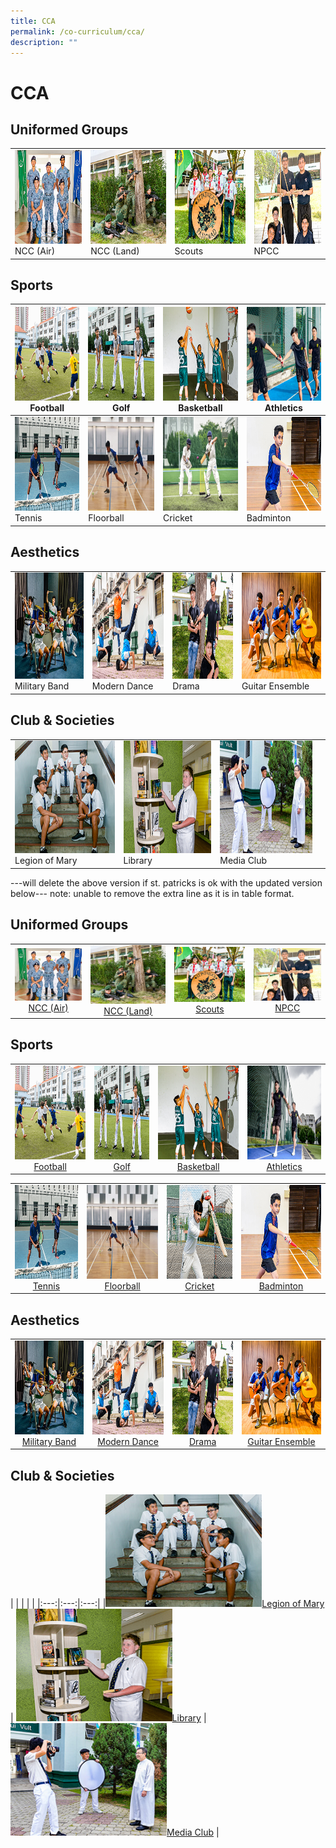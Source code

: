 ```yaml
---
title: CCA
permalink: /co-curriculum/cca/
description: ""
---
```

# CCA


## Uniformed Groups


|   |   |   |  |
| -------- | -------- | -------- | -------- | 
|  <img src="images/2022_Migration/NCCAir.jpg" style="width:250px; height:150px"> NCC (Air)    | <img src="images/2022_Migration/NCCLand_Thm.jpg" style="width:250px; height:150px"/>  NCC (Land)    | <img src="/images/2022_Migration/Scouts.jpg" style="width:250px; height:150px"/>  Scouts     |  <img src="/images/2022_Migration/NPCC.jpg" style="width:250px; height:150px"/> NPCC     |    

## Sports


<img src="/images/2022_Migration/football.jpg" style="width:250px; height:150px"/> Football  | <img src="/images/2022_Migration/Golf.jpg" style="width:250px; height:150px"/> Golf | <img src="/images/2022_Migration/Basketball.jpg" style="width:250px; height:150px"/> Basketball | <img src="/images/2022_Migration/track%20n%20Field.jpg" style="width:250px; height:150px"/> Athletics |
|-----|-----|-----|-----|
<a href="/cca/Sports/tennis/"><img src="/images/2022_Migration/tennis.jpg" style="width:250px; height:150px"/></a> Tennis  | <img src="/images/CCA_Update_Dec2022/Floorball_Thm.jpg" style="width:250px; height:150px"/> Floorball | <img src="/images/2022_Migration/Cricket.jpg" style="width:250px; height:150px"/> Cricket | <img src="/images/2022_Migration/Badminton.jpg" style="width:250px; height:150px"/> Badminton |

## Aesthetics

|   |   |   |  |
| -------- | -------- | -------- | -------- | 
<img src="images/2022_Migration/Military%20Band.jpg" style="width:250px; height:170px"/> Military Band  | <img src="images/2022_Migration/dance.jpg" style="width:250px; height:170px"/> Modern Dance | <img src="/images/2022_Migration/drama.jpg" style="width:250px; height:170px"/> Drama | <img src="/images/2022_Migration/Guitar%20Ensemble.jpg" style="width:250px; height:170px"/> Guitar Ensemble |


## Club & Societies

|   |   |   |  |
| -------- | -------- | -------- | -------- | 
 <img src="/images/2022_Migration/legion%20of%20mary.jpg" style="width:250px; height:180px"/> Legion of Mary  | <img src="/images/2022_Migration/Library.jpg" style="width:250px; height:180px"/> Library | <img src="/images/2022_Migration/media%20and%20design.jpg" style="width:250px; height:180px"/> Media Club |

---will delete the above version if st. patricks is ok with the updated version below---
note: unable to remove the extra line as it is in table format. 

##  **Uniformed Groups**

|  |  |  |  |
|:---:|:---:|:---:|:---:|
|<a href="https://staging.dgqb0jbouderh.amplifyapp.com/cca/Uniformed-Groups/ncc-air/"><img style="width:100%" src="/images/2022_Migration/NCCAir.jpg"></a>[NCC (Air)](https://staging.dgqb0jbouderh.amplifyapp.com/cca/Uniformed-Groups/ncc-air/) | <a href="https://staging.dgqb0jbouderh.amplifyapp.com/cca/Uniformed-Groups/ncc-land/"><img style="width:100%" src="/images/2022_Migration/NCCLand_Thm.jpg"></a>[NCC (Land)](https://staging.dgqb0jbouderh.amplifyapp.com/cca/Uniformed-Groups/ncc-land/) | <a href="https://staging.dgqb0jbouderh.amplifyapp.com/cca/Uniformed-Groups/scouts/"><img style="width:100%" src="/images/2022_Migration/Scouts.jpg"></a>[Scouts](https://staging.dgqb0jbouderh.amplifyapp.com/cca/Uniformed-Groups/scouts/) | <a href="https://staging.dgqb0jbouderh.amplifyapp.com/cca/Uniformed-Groups/npcc/"><img style="width:100%" src="/images/2022_Migration/NPCC.jpg"></a>[NPCC](https://staging.dgqb0jbouderh.amplifyapp.com/cca/Uniformed-Groups/npcc/)

##  **Sports**

|  |  |  |  |
|:---:|:---:|:---:|:---:|
| <a href="https://staging.dgqb0jbouderh.amplifyapp.com/cca/Sports/football/"><img style="width:250px; height:150px" src="/images/2022_Migration/football.jpg"></a>[Football](https://staging.dgqb0jbouderh.amplifyapp.com/cca/Sports/football/) | <a href="https://staging.dgqb0jbouderh.amplifyapp.com/cca/Sports/golf/"><img style="width:250px; height:150px" src="/images/2022_Migration/Golf.jpg"></a>[Golf](https://staging.dgqb0jbouderh.amplifyapp.com/cca/Sports/golf/) | <a href="https://staging.dgqb0jbouderh.amplifyapp.com/cca/Sports/basketball/"><img style="width:250px; height:150px" src="/images/2022_Migration/Basketball.jpg"></a>[Basketball](https://staging.dgqb0jbouderh.amplifyapp.com/cca/Sports/basketball/) | <a href="https://staging.dgqb0jbouderh.amplifyapp.com/cca/Sports/athletics/"><img style="width:250px; height:150px" src="/images/2022_Migration/Athletics.jpg"></a>[Athletics](https://staging.dgqb0jbouderh.amplifyapp.com/cca/Sports/athletics/) |

|  |  |  |  |
|:---:|:---:|:---:|:---:|
| <a href="https://staging.dgqb0jbouderh.amplifyapp.com/cca/Sports/tennis/"><img style="width:250px; height:150px" src="/images/2022_Migration/tennis.jpg"></a>[Tennis](https://staging.dgqb0jbouderh.amplifyapp.com/cca/Sports/tennis/) | <a href="https://staging.dgqb0jbouderh.amplifyapp.com/cca/Sports/Floorball/"><img style="width:250px; height:150px" src="/images/CCA_Update_Dec2022/Floorball.jpeg"></a>[Floorball](https://staging.dgqb0jbouderh.amplifyapp.com/cca/Sports/Floorball/) | <a href="https://staging.dgqb0jbouderh.amplifyapp.com/cca/Sports/cricket/"><img style="width:250px; height:150px" src="/images/2022_Migration/cricket.jpg"></a>[Cricket](https://staging.dgqb0jbouderh.amplifyapp.com/cca/Sports/cricket/) | <a href="https://staging.dgqb0jbouderh.amplifyapp.com/cca/Sports/badminton/"><img style="width:250px; height:150px" src="/images/2022_Migration/Badminton.jpg"></a>[Badminton](https://staging.dgqb0jbouderh.amplifyapp.com/cca/Sports/badminton/) |

##  **Aesthetics**

|  |  |  |  |
|:---:|:---:|:---:|:---:|
|<a href="https://staging.dgqb0jbouderh.amplifyapp.com/cca/Aesthetics/military-band/"><img style="width:250px; height:150px" src="/images/2022_Migration/Military%20Band.jpg"></a>[Military Band](https://staging.dgqb0jbouderh.amplifyapp.com/cca/Aesthetics/military-band/) | <a href="https://staging.dgqb0jbouderh.amplifyapp.com/cca/Aesthetics/modern-dance/"><img style="width:250px; height:150px" src="/images/2022_Migration/dance.jpg"></a>[Modern Dance](https://staging.dgqb0jbouderh.amplifyapp.com/cca/Aesthetics/modern-dance/) | <a href="https://staging.dgqb0jbouderh.amplifyapp.com/cca/Aesthetics/drama/"><img style="width:250px; height:150px" src="/images/2022_Migration/drama.jpg"></a>[Drama](https://staging.dgqb0jbouderh.amplifyapp.com/cca/Aesthetics/drama/) | <a href="https://staging.dgqb0jbouderh.amplifyapp.com/cca/Aesthetics/guitar-ensemble/"><img style="width:250px; height:150px" src="/images/2022_Migration/Guitar%20Ensemble.jpg"></a>[Guitar Ensemble](https://staging.dgqb0jbouderh.amplifyapp.com/cca/Aesthetics/guitar-ensemble/) |

##  **Club & Societies**

|  |  |  |  |
|:---:|:---:|:---:|
|<a href="webhere"><img style="width:250px; height:180px" src="/images/2022_Migration/legion%20of%20mary.jpg"></a>[Legion of Mary](https://staging.dgqb0jbouderh.amplifyapp.com/cca/Clubs-and-Societies/legion-of-mary/) | <a href="webhere"><img style="width:250px; height:180px" src="/images/2022_Migration/Library.jpg"></a>[Library](https://staging.dgqb0jbouderh.amplifyapp.com/cca/Clubs-and-Societies/library/) | <a href="webhere"><img style="width:250px; height:180px" src="/images/2022_Migration/media%20and%20design.jpg">Media Club</a> |
